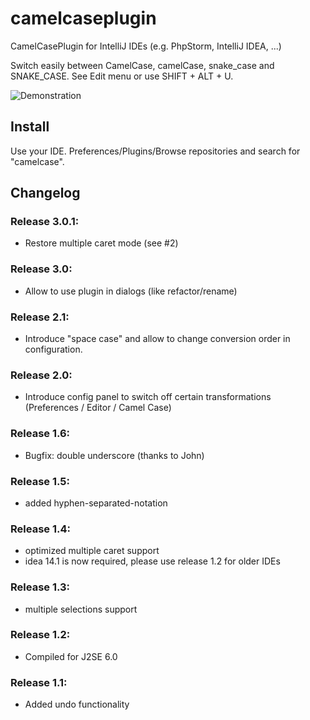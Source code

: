 # camelcaseplugin
CamelCasePlugin for IntelliJ IDEs (e.g. PhpStorm, IntelliJ IDEA, ...)

Switch easily between CamelCase, camelCase, snake_case and SNAKE_CASE. See Edit menu or use SHIFT + ALT + U.

![Demonstration](https://raw.githubusercontent.com/netnexus/camelcaseplugin/assets/example.gif)

## Install
Use your IDE. Preferences/Plugins/Browse repositories and search for "camelcase".

## Changelog

### Release 3.0.1:
* Restore multiple caret mode (see #2)

### Release 3.0:
* Allow to use plugin in dialogs (like refactor/rename)

### Release 2.1:
* Introduce "space case" and allow to change conversion order in configuration.

### Release 2.0:
* Introduce config panel to switch off certain transformations (Preferences / Editor / Camel Case)

### Release 1.6:
* Bugfix: double underscore (thanks to John)

### Release 1.5:
* added hyphen-separated-notation

### Release 1.4:
* optimized multiple caret support
* idea 14.1 is now required, please use release 1.2 for older IDEs

### Release 1.3:
* multiple selections support

### Release 1.2:
* Compiled for J2SE 6.0

### Release 1.1:
* Added undo functionality